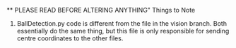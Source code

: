** PLEASE READ BEFORE ALTERING ANYTHING"
Things to Note
1. BallDetection.py code is different from the file in the vision branch. Both essentially do the same thing, but this file is only responsible for sending centre coordinates to the other files.